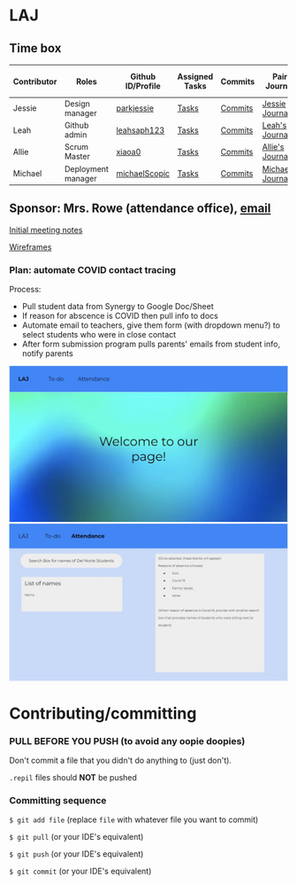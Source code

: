 # LAJ

## Time box  

| Contributor | Roles | Github ID/Profile | Assigned Tasks | Commits | Pair Journal | Individual Github Pages |
| ------ | -------- | -------------------- | ------------- | ------- | ------------ | ---------------------- |
| Jessie | Design manager | [parkjessie](https://github.com/parkjessie) | [Tasks](https://github.com/parkjessie/LAJ/issues/parkjessie) | [Commits](https://github.com/parkjessie/LAJ/commit/d87734489af2cbf2f577893d20521df5d4be8cc8) | [Jessie Journal](https://github.com/parkjessie/LAJ/wiki/Jessie's-CB-Journal) | [Github Pages](https://parkjessie.github.io/New-repo/) |
| Leah | Github admin | [leahsaph123](https://github.com/parkjessie/LAJ/commit/a505c2773b87f63aec1764719bd37e5f4b6031bb) | [Tasks](https://github.com/parkjessie/LAJ/issues/assigned/leahsaph123) | [Commits](https://github.com/parkjessie/LAJ/commits?author=leahsaph123) | [Leah's Journal](https://leahsaph123.github.io/tri3_individ/CBnotes) | [Github Pages](https://leahsaph123.github.io/tri3_individ/) |
| Allie | Scrum Master | [xiaoa0](https://github.com/xiaoa0) | [Tasks](https://github.com/parkjessie/LAJ/issues/assigned/xiaoa0) | [Commits](https://github.com/parkjessie/LAJ/commits?author=xiaoa0) | [Allie's Journal](https://docs.google.com/document/d/1huWsfI7-3COuK45SiUF5_T3DFpNmcoGLhiiLbFigpsU/edit) | [Github Pages](https://xiaoa0.github.io/Data-Structures/) |
| Michael | Deployment manager | [michaelScopic](https://github.com/michaelScopic) | [Tasks](https://github.com/parkjessie/LAJ/issues/assigned/michaelScopic) | [Commits](https://github.com/parkjessie/LAJ/commits?author=michaelScopic) | [Michael's Journal]() | [Github Pages]() |

## Sponsor: Mrs. Rowe (attendance office), [email](srowe@powayusd.com)
<a href="https://parkjessie.github.io/LAJ/meetingwithrowe">Initial meeting notes</a>

[Wireframes](https://docs.google.com/presentation/d/1Ge9VXNSYFEYB0OJj6q9HI7FPfTbjSKOkbj_SC5APzYE/edit?usp=sharing)
### Plan: automate COVID contact tracing
Process:
- Pull student data from Synergy to Google Doc/Sheet
- If reason for abscence is COVID then pull info to docs
- Automate email to teachers, give them form (with dropdown menu?) to select students who were in close contact
- After form submission program pulls parents' emails from student info, notify parents

![](https://github.com/parkjessie/LAJ/blob/main/Web%20capture_25-3-2022_113223_docs.google.com.jpeg)
![](https://github.com/parkjessie/LAJ/blob/main/Web%20capture_25-3-2022_113322_docs.google.com.jpeg)

# Contributing/committing
### **PULL BEFORE YOU PUSH** (to avoid any oopie doopies)
Don't commit a file that you didn't do anything to (just don't).

`.repil` files should **NOT** be pushed

### Committing sequence
`$ git add file` (replace `file` with whatever file you want to commit) 

`$ git pull` (or your IDE's equivalent)

`$ git push` (or your IDE's equivalent)

`$ git commit` (or your IDE's equivalent)